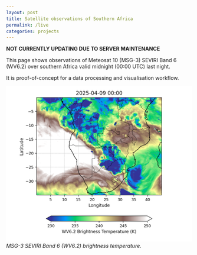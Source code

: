 ```yaml
---
layout: post
title: Satellite observations of Southern Africa
permalink: /live
categories: projects
---
```

**NOT CURRENTLY UPDATING DUE TO SERVER MAINTENANCE** 

This page shows observations of Meteosat 10 (MSG-3) SEVIRI Band 6 (WV6.2) over southern Africa valid midnight (00:00 UTC) last night.

It is proof-of-concept for a data processing and visualisation workflow.

![img1](/livedata/plot1.png)
*MSG-3 SEVIRI Band 6 (WV6.2) brightness temperature.* 
